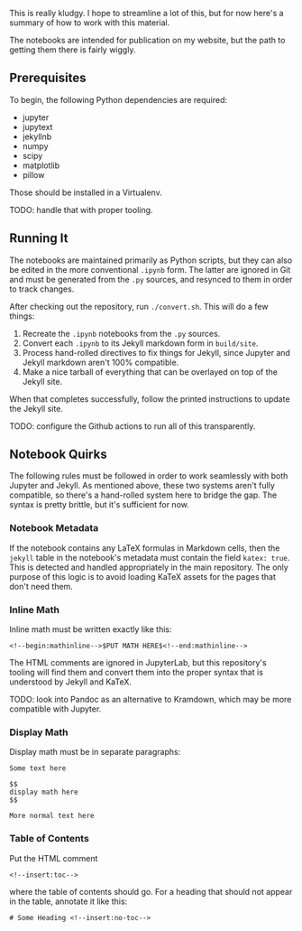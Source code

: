This is really kludgy. I hope to streamline a lot of this, but for now
here's a summary of how to work with this material.

The notebooks are intended for publication on my website, but the path
to getting them there is fairly wiggly.

## Prerequisites

To begin, the following Python dependencies are required:

- jupyter
- jupytext
- jekyllnb
- numpy
- scipy
- matplotlib
- pillow

Those should be installed in a Virtualenv.

TODO: handle that with proper tooling.

## Running It

The notebooks are maintained primarily as Python scripts, but they can also be edited in
the more conventional `.ipynb` form. The latter are ignored in Git and must be generated
from the `.py` sources, and resynced to them in order to track changes.

After checking out the repository, run `./convert.sh`. This will do a few things:

1. Recreate the `.ipynb` notebooks from the `.py` sources.
2. Convert each `.ipynb` to its Jekyll markdown form in `build/site`.
3. Process hand-rolled directives to fix things for Jekyll, since
   Jupyter and Jekyll markdown aren't 100% compatible.
4. Make a nice tarball of everything that can be overlayed on top of the Jekyll site.

When that completes successfully, follow the printed instructions to update the
Jekyll site.

TODO: configure the Github actions to run all of this transparently.

## Notebook Quirks

The following rules must be followed in order to work seamlessly with both Jupyter and Jekyll.
As mentioned above, these two systems aren't fully compatible, so there's a hand-rolled system
here to bridge the gap. The syntax is pretty brittle, but it's sufficient for now.

### Notebook Metadata

If the notebook contains any LaTeX formulas in Markdown cells, then the `jekyll` table in
the notebook's metadata must contain the field `katex: true`. This is detected and handled
appropriately in the main repository. The only purpose of this logic is to avoid loading
KaTeX assets for the pages that don't need them.

### Inline Math

Inline math must be written exactly like this:

    <!--begin:mathinline-->$PUT MATH HERE$<!--end:mathinline-->

The HTML comments are ignored in JupyterLab, but this repository's tooling will find them
and convert them into the proper syntax that is understood by Jekyll and KaTeX.

TODO: look into Pandoc as an alternative to Kramdown, which may be more
compatible with Jupyter.

### Display Math

Display math must be in separate paragraphs:

    Some text here

    $$
    display math here
    $$

    More normal text here

### Table of Contents

Put the HTML comment

    <!--insert:toc-->

where the table of contents should go. For a heading that should not appear in the table,
annotate it like this:

    # Some Heading <!--insert:no-toc-->
